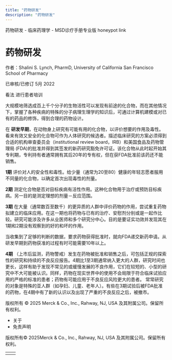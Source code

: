 ```yaml
---
title: "药物研发"
description: "药物研发"
---
```


﻿药物研发 \- 临床药理学 \- MSD诊疗手册专业版 honeypot link

# 药物研发

作者：Shalini S. Lynch, PharmD, University of California San Francisco School of Pharmacy

已审核/已修订 5月 2022

看法 进行患者培训

大规模地筛选成百上千个分子的生物活性可以发现有前途的化合物，而在其他情况下，掌握了各种疾病的特殊的分子病理生理学的知识后，可通过计算机建模或对已有的药品的修饰，得到合理的药物设计。

在 **研发早期**，在动物身上研究有可能有用的化合物，以评价想要的作用及毒性。看来有效又安全的化合物可作为人体研究的候选者。描述临床研究的方案必须得到合适的机构审查委员会（institutional review board，IRB）和美国食品及药物管理局 (FDA)的批准并得到其签发的新药研究豁免许可证。该化合物从此时起开始其专利期，专利持有者通常拥有其后20年的专有权，但在获FDA批准前该药还不能销售。

**1期** 评价对人的安全性和毒性。给少量（通常为20至80）健康的年轻志愿者服用不同量的化合物，以确定首次出现毒性的剂量。

**2期** 测定化合物是否对目标疾病有活性作用。这种化合物用于治疗或预防目标疾病。另一目的是测定理想的剂量－反应范围。

**3期** 在大量（通常数百至数千）的更异质的人群中评价药物的作用，尝试重复药物拟建立的临床应用。在这一期也将药物与已有的治疗、安慰剂分别或是一起作比较。研究可能涉及许多从业医师和多个研究分中心。目的是要证实功效并发现其在1期和2期没有观察到的好的和坏的作用。

当收集到了足够的判断的数据，要求药物获得批准时，就向FDA递交新药申请。从研发早期到药物获准的过程有时可能需要10年以上。

**4期** （上市后监测，药物警戒）发生在药物被批准和销售之后，可包括正规的探索性的研究和持续的不良反应报告。4期比1至3期通常纳入更大的人群，研究时间也更长，这样有助于发现不常见的或缓慢发展的不良作用，它们在较短的、小型的研究中不大可能被认识。同样，药物在现实世界中的使用不会局限于符合临床试验应用的严格的标准的患者；药物有可能应用于不良反应风险更大的患者。 常常研究的对象是特殊的亚人群（如孕妇、儿童、老年人）。有些在3期试验后被FDA批准的药物，在4期中有了新的认识以及出现了严重的不良反应之后，被撤市。



版权所有 © 2025
Merck & Co., Inc., Rahway, NJ, USA 及其附属公司。保留所有权利。

- 关于
- 免责声明

版权所有© 2025Merck & Co., Inc., Rahway, NJ, USA 及其附属公司。保留所有权利。

|     |     |
| --- | --- |
|  |  |